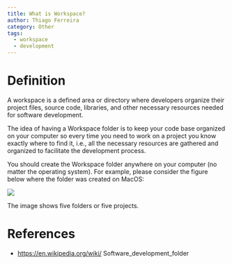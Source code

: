```yaml
---
title: What is Workspace?
author: Thiago Ferreira
category: Other
tags:
  - workspace
  - development
---
```


# Definition

A workspace is a defined area or directory where developers organize their project files, source code, libraries, and other necessary resources needed for software development.

The idea of having a Workspace folder is to keep your code base organized on your computer so every time you need to work on a project you know exactly where to find it, i.e., all the necessary resources are gathered and organized to facilitate the development process.

You should create the Workspace folder anywhere on your computer (no matter the operating system). For example, please consider the figure below where the folder was created on MacOS:

<img src="https://user-images.githubusercontent.com/114015/222993757-69063e32-0461-4f8c-a25a-161dfe52bc41.png">

The image shows five folders or five projects.

# References

  - <a href="https://en.wikipedia.org/wiki/Software_development_folder">https://en.wikipedia.org/wiki/  Software_development_folder</a>

